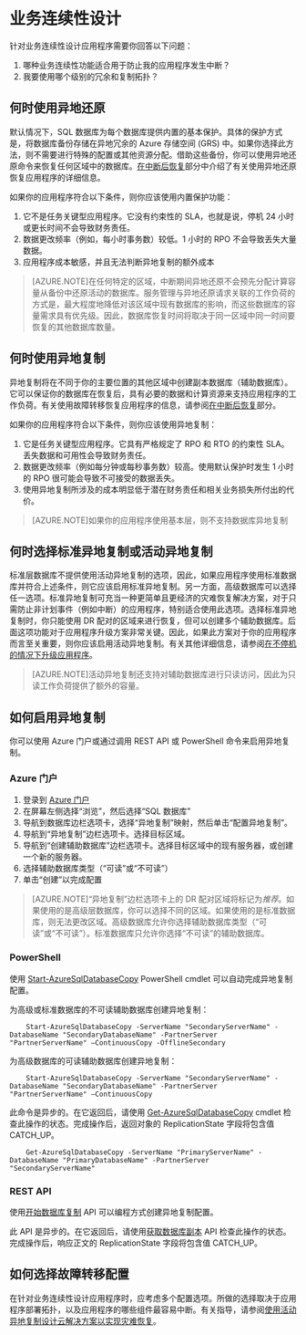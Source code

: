 ﻿<properties 
   pageTitle="SQL 数据库的业务连续性设计" 
   description="选择指南.本部分将提供有关如何选择要使用的 BCDR 功能以及何时使用这些功能的指南。这包括使用 SQL DB 自动获取的内容的说明。"
   services="sql-database" 
   documentationCenter="" 
   authors="elfisher" 
   manager="jeffreyg" 
   editor="monicar"/>

<tags
   ms.service="sql-database"
   ms.date="07/14/2015"
   wacn.date="09/15/2015"/>

# 业务连续性设计

针对业务连续性设计应用程序需要你回答以下问题：

1. 哪种业务连续性功能适合用于防止我的应用程序发生中断？
2. 我要使用哪个级别的冗余和复制拓扑？

## 何时使用异地还原

默认情况下，SQL 数据库为每个数据库提供内置的基本保护。具体的保护方式是，将数据库备份存储在异地冗余的 Azure 存储空间 (GRS) 中。如果你选择此方法，则不需要进行特殊的配置或其他资源分配。借助这些备份，你可以使用异地还原命令来恢复任何区域中的数据库。[在中断后恢复](/documentation/articles/sql-database-disaster-recovery)部分中介绍了有关使用异地还原恢复应用程序的详细信息。

如果你的应用程序符合以下条件，则你应该使用内置保护功能：

1. 它不是任务关键型应用程序。它没有约束性的 SLA，也就是说，停机 24 小时或更长时间不会导致财务责任。
2. 数据更改频率（例如，每小时事务数）较低。1 小时的 RPO 不会导致丢失大量数据。
3. 应用程序成本敏感，并且无法判断异地复制的额外成本 

> [AZURE.NOTE]在任何特定的区域，中断期间异地还原不会预先分配计算容量从备份中还原活动的数据库。服务管理与异地还原请求关联的工作负荷的方式是，最大程度地降低对该区域中现有数据库的影响，而这些数据库的容量需求具有优先级。因此，数据库恢复时间将取决于同一区域中同一时间要恢复的其他数据库数量。

## 何时使用异地复制

异地复制将在不同于你的主要位置的其他区域中创建副本数据库（辅助数据库）。它可以保证你的数据库在恢复后，具有必要的数据和计算资源来支持应用程序的工作负荷。有关使用故障转移恢复应用程序的信息，请参阅[在中断后恢复](/documentation/articles/sql-database-disaster-recovery)部分。

如果你的应用程序符合以下条件，则你应该使用异地复制：

1. 它是任务关键型应用程序。它具有严格规定了 RPO 和 RTO 的约束性 SLA。丢失数据和可用性会导致财务责任。 
2. 数据更改频率（例如每分钟或每秒事务数）较高。使用默认保护时发生 1 小时的 RPO 很可能会导致不可接受的数据丢失。
3. 使用异地复制所涉及的成本明显低于潜在财务责任和相关业务损失所付出的代价。

> [AZURE.NOTE]如果你的应用程序使用基本层，则不支持数据库异地复制

## 何时选择标准异地复制或活动异地复制

标准层数据库不提供使用活动异地复制的选项，因此，如果应用程序使用标准数据库并符合上述条件，则它应该启用标准异地复制。另一方面，高级数据库可以选择任一选项。标准异地复制可充当一种更简单且更经济的灾难恢复解决方案，对于只需防止非计划事件（例如中断）的应用程序，特别适合使用此选项。选择标准异地复制时，你只能使用 DR 配对的区域来进行恢复，但可以创建多个辅助数据库。后面这项功能对于应用程序升级方案非常关键。因此，如果此方案对于你的应用程序而言至关重要，则你应该启用活动异地复制。有关其他详细信息，请参阅[在不停机的情况下升级应用程序](/documentation/articles/sql-database-business-continuity-application-upgrade)。

> [AZURE.NOTE]活动异地复制还支持对辅助数据库进行只读访问，因此为只读工作负荷提供了额外的容量。

## 如何启用异地复制

你可以使用 Azure 门户或通过调用 REST API 或 PowerShell 命令来启用异地复制。

### Azure 门户

1. 登录到 [Azure 门户](https://manage.windowsazure.cn)
2. 在屏幕左侧选择“浏览”，然后选择“SQL 数据库”
3. 导航到数据库边栏选项卡，选择“异地复制”映射，然后单击“配置异地复制”。
4. 导航到“异地复制”边栏选项卡。选择目标区域。 
5. 导航到“创建辅助数据库”边栏选项卡。选择目标区域中的现有服务器，或创建一个新的服务器。
6. 选择辅助数据库类型（“可读”或“不可读”）
7. 单击“创建”以完成配置

> [AZURE.NOTE]“异地复制”边栏选项卡上的 DR 配对区域将标记为*推荐*。如果使用的是高级层数据库，你可以选择不同的区域。如果使用的是标准数据库，则无法更改区域。高级数据库允许你选择辅助数据库类型（“可读”或“不可读”）。标准数据库只允许你选择“不可读”的辅助数据库。
 
### PowerShell

使用 [Start-AzureSqlDatabaseCopy](https://msdn.microsoft.com/zh-CN/library/dn720220.aspx) PowerShell cmdlet 可以自动完成异地复制配置。

为高级或标准数据库的不可读辅助数据库创建异地复制：
		
		Start-AzureSqlDatabaseCopy -ServerName "SecondaryServerName" -DatabaseName "SecondaryDatabaseName" -PartnerServer "PartnerServerName" –ContinuousCopy -OfflineSecondary
为高级数据库的可读辅助数据库创建异地复制：

		Start-AzureSqlDatabaseCopy -ServerName "SecondaryServerName" -DatabaseName "SecondaryDatabaseName" -PartnerServer "PartnerServerName" –ContinuousCopy
		 
此命令是异步的。在它返回后，请使用 [Get-AzureSqlDatabaseCopy](https://msdn.microsoft.com/zh-CN/library/dn720235.aspx) cmdlet 检查此操作的状态。完成操作后，返回对象的 ReplicationState 字段将包含值 CATCH\_UP。

		Get-AzureSqlDatabaseCopy -ServerName "PrimaryServerName" -DatabaseName "PrimaryDatabaseName" -PartnerServer "SecondaryServerName"


### REST API 

使用[开始数据库复制](https://msdn.microsoft.com/zh-CN/library/azure/dn509576.aspx) API 可以编程方式创建异地复制配置。

此 API 是异步的。在它返回后，请使用[获取数据库副本](https://msdn.microsoft.com/zh-CN/library/azure/dn509570.aspx) API 检查此操作的状态。完成操作后，响应正文的 ReplicationState 字段将包含值 CATCH\_UP。


## 如何选择故障转移配置 

在针对业务连续性设计应用程序时，应考虑多个配置选项。所做的选择取决于应用程序部署拓扑，以及应用程序的哪些组件最容易中断。有关指导，请参阅[使用活动异地复制设计云解决方案以实现灾难恢复](https://msdn.microsoft.com/zh-CN/library/azure/dn741328.aspx)。


 

<!---HONumber=69-->